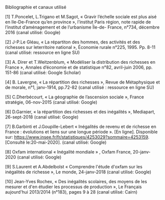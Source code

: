 Bibliographie et canaux utilisé

[1] T.Poncelet, L.Trigano et M.Sagot, « Gravir l’échelle sociale est plus aisé en Ile-De-France qu’en province », l’institut Paris région, note rapide de l’institut d’aménagement et de l’urbanisme Île-de- France, n°734, décembre 2016 (canal utilisé: Google)

[2] J-P.Le Gléau, « La répartiton des hommes, des activités et des richesses sur leterritoire national », Économie rurale n°225, 1995. Pp. 8-11 (canal utilisé: ressource en ligne SU)

[3] A. Direr et T.Weitzenblum, « Modéliser la distribution des richesses en France », Annales d’économie et de statistique n°82, avril-juin 2006, pp. 151-86 (canal utilisé: Google Scholar)

[4] B. Lavergne, « La répartition des richesses », Revue de Métaphysique et de morale, n°1, janv-1914, pp.72-82 (canal utilisé : ressource en ligne SU) 

[5] C.Dherbécourt, « La géographie de l’ascension sociale », France stratégie, 06-nov-2015 (canal utilisé: Google)

[6] D.Garnier, « la répartition des richesses et des inégalités », Mediapart, 26-sept-2018 (canal utilisé: Google)

[7] B.Garbinti et J.Goupille-Lebert « Inégalités de revenu et de richesse en France : évolutions et liens sur une longue période ». [En ligne]. Disponible sur: https://www.insee.fr/fr/statistiques/4253029?sommaire=4253159. [Consulté le:20-mai-2020]. (canal utilisé: Google)

[8] Oxfam international « Inégalité mondiale » , Oxfam France, 20-janv-2020 (canal utilisé: Google)

[9] S.Laurent et A.Abdelbolst « Comprendre l'étude d'oxfam sur les inégalités de richesse », Le
monde, 24-janv-2018 (canal utilisé: Google)

[10] Jean-Yves Rochex, « Des inégalités scolaires, des moyens de les mesurer et d'en étudier les
processus de production », Le Français aujourd'hui 2013/2014 (n°183), pages 9 à 28 (canal utilisé: Cairn)


